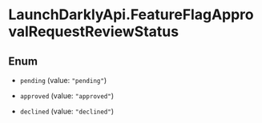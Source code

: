 # LaunchDarklyApi.FeatureFlagApprovalRequestReviewStatus

## Enum


* `pending` (value: `"pending"`)

* `approved` (value: `"approved"`)

* `declined` (value: `"declined"`)


